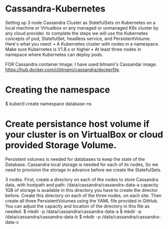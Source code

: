 # Cassandra-Kubernetes

Setting up 3 node Cassandra Cluster as StatefulSets on Kubernetes on a local machine or Virtualbox or any managed or unmanaged K8s cluster by any cloud provider.
to complete the steps we will use the Kubernetes concepts of pod, StatefulSet, headless service, and PersistentVolume. Here's what you need:
• A Kubernetes cluster with nodes in a namespace. Make sure Kubernetes is V1.8.x or higher
• At least three nodes in namepace where Kubernetes can deploy pods.

FOR Cassandra container Image: I have used bitnami's Cassandar image. https://hub.docker.com/r/bitnami/cassandra/dockerfile.

# Creating the namespace
 $ kubectl create namespace database-ns
 
# Create persistance host volume if your cluster is on VirtualBox or cloud provided Storage Volume.
 Persistent volumes is needed for databases to keep the state of the Database. Cassandra local storage is needed for each of its nodes, So we need to provision
 the storage in advance before we create the StatefulSets.
 
 3 nodes. First, create a directory on each of the nodes to store Cassandra data, with hostpath and path: /data/cassandra/cassandra-data-a
 capacity 1GB of storage is available in this directory you have to create the director before. Create this directory on each of the three nodes, on each site.
 Then create all three PersistentVolumes using the YAML file provided in GitHub. You can adjust the capacity and location of the directory in this file as needed.
$ mkdir -p /data/cassandra/cassandra-data-a
$ mkdir -p /data/cassandra/cassandra-data-b
$ mkdir -p /data/cassandra/cassandra-data-c


 
